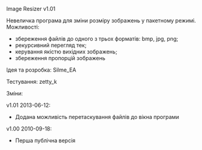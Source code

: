 ﻿Image Resizer v1.01

Невеличка програма для зміни розміру зображень у пакетному режимі. Можливості:
- збереження файлів до одного з трьох форматів: bmp, jpg, png;
- рекурсивний перегляд тек;
- керування якістю вихідних зображень;
- збереження пропорцій зображень

Ідея та розробка: Silme_EA

Тестування: zetty_k

Зміни:

v1.01 2013-06-12:
- Додана можливість перетаскування файлів до вікна програми

v1.00 2010-09-18: 
- Перша публічна версія
